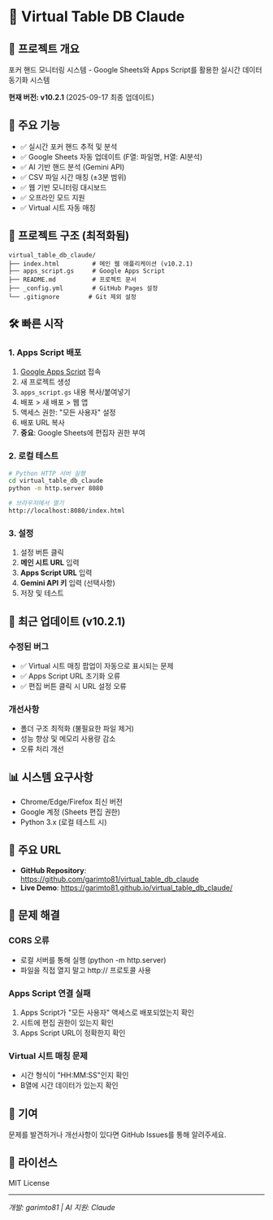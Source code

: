 # 🎰 Virtual Table DB Claude

## 📌 프로젝트 개요
포커 핸드 모니터링 시스템 - Google Sheets와 Apps Script를 활용한 실시간 데이터 동기화 시스템

**현재 버전: v10.2.1** (2025-09-17 최종 업데이트)

## 🚀 주요 기능
- ✅ 실시간 포커 핸드 추적 및 분석
- ✅ Google Sheets 자동 업데이트 (F열: 파일명, H열: AI분석)
- ✅ AI 기반 핸드 분석 (Gemini API)
- ✅ CSV 파일 시간 매칭 (±3분 범위)
- ✅ 웹 기반 모니터링 대시보드
- ✅ 오프라인 모드 지원
- ✅ Virtual 시트 자동 매칭

## 📁 프로젝트 구조 (최적화됨)
```
virtual_table_db_claude/
├── index.html         # 메인 웹 애플리케이션 (v10.2.1)
├── apps_script.gs     # Google Apps Script
├── README.md          # 프로젝트 문서
├── _config.yml        # GitHub Pages 설정
└── .gitignore        # Git 제외 설정
```

## 🛠️ 빠른 시작

### 1. Apps Script 배포
1. [Google Apps Script](https://script.google.com) 접속
2. 새 프로젝트 생성
3. `apps_script.gs` 내용 복사/붙여넣기
4. 배포 > 새 배포 > 웹 앱
5. 액세스 권한: "모든 사용자" 설정
6. 배포 URL 복사
7. **중요**: Google Sheets에 편집자 권한 부여

### 2. 로컬 테스트
```bash
# Python HTTP 서버 실행
cd virtual_table_db_claude
python -m http.server 8080

# 브라우저에서 열기
http://localhost:8080/index.html
```

### 3. 설정
1. 설정 버튼 클릭
2. **메인 시트 URL** 입력
3. **Apps Script URL** 입력
4. **Gemini API 키** 입력 (선택사항)
5. 저장 및 테스트

## 🔧 최근 업데이트 (v10.2.1)

### 수정된 버그
- ✅ Virtual 시트 매칭 팝업이 자동으로 표시되는 문제
- ✅ Apps Script URL 초기화 오류
- ✅ 편집 버튼 클릭 시 URL 설정 오류

### 개선사항
- 폴더 구조 최적화 (불필요한 파일 제거)
- 성능 향상 및 메모리 사용량 감소
- 오류 처리 개선

## 📊 시스템 요구사항
- Chrome/Edge/Firefox 최신 버전
- Google 계정 (Sheets 편집 권한)
- Python 3.x (로컬 테스트 시)

## 🔗 주요 URL
- **GitHub Repository**: https://github.com/garimto81/virtual_table_db_claude
- **Live Demo**: https://garimto81.github.io/virtual_table_db_claude/

## 📝 문제 해결

### CORS 오류
- 로컬 서버를 통해 실행 (python -m http.server)
- 파일을 직접 열지 말고 http:// 프로토콜 사용

### Apps Script 연결 실패
1. Apps Script가 "모든 사용자" 액세스로 배포되었는지 확인
2. 시트에 편집 권한이 있는지 확인
3. Apps Script URL이 정확한지 확인

### Virtual 시트 매칭 문제
- 시간 형식이 "HH:MM:SS"인지 확인
- B열에 시간 데이터가 있는지 확인

## 🤝 기여
문제를 발견하거나 개선사항이 있다면 GitHub Issues를 통해 알려주세요.

## 📄 라이선스
MIT License

---
*개발: garimto81 | AI 지원: Claude*